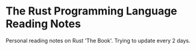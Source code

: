# The Rust Programming Language Reading Notes

Personal reading notes on Rust 'The Book'. Trying to update every 2 days.
